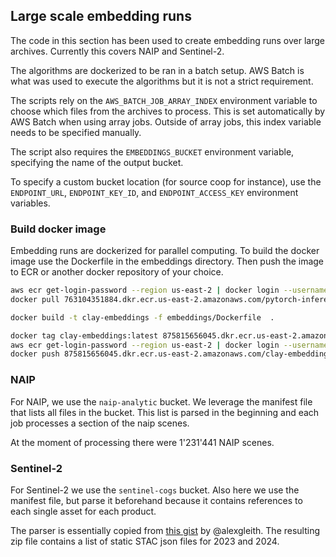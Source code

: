 ## Large scale embedding runs

The code in this section has been used to create embedding runs over large
archives. Currently this covers NAIP and Sentinel-2.

The algorithms are dockerized to be ran in a batch setup. AWS Batch is what
was used to execute the algorithms but it is not a strict requirement.

The scripts rely on the `AWS_BATCH_JOB_ARRAY_INDEX` environment variable
to choose which files from the archives to process. This is set automatically
by AWS Batch when using array jobs. Outside of array jobs, this index variable
needs to be specified manually.

The script also requires the `EMBEDDINGS_BUCKET` environment variable,
specifying the name of the output bucket.

To specify a custom bucket location (for source coop for instance), use the
`ENDPOINT_URL`, `ENDPOINT_KEY_ID`, and `ENDPOINT_ACCESS_KEY` environment
variables.


### Build docker image

Embedding runs are dockerized for parallel computing. To build the docker image
use the Dockerfile in the embeddings directory. Then push the image to ECR or
another docker repository of your choice.

```bash
aws ecr get-login-password --region us-east-2 | docker login --username AWS --password-stdin 763104351884.dkr.ecr.us-east-2.amazonaws.com
docker pull 763104351884.dkr.ecr.us-east-2.amazonaws.com/pytorch-inference:2.3.0-gpu-py311-cu121-ubuntu20.04-ec2

docker build -t clay-embeddings -f embeddings/Dockerfile  .

docker tag clay-embeddings:latest 875815656045.dkr.ecr.us-east-2.amazonaws.com/clay-embeddings:latest
aws ecr get-login-password --region us-east-2 | docker login --username AWS --password-stdin 875815656045.dkr.ecr.us-east-2.amazonaws.com
docker push 875815656045.dkr.ecr.us-east-2.amazonaws.com/clay-embeddings:latest
```

### NAIP

For NAIP, we use the `naip-analytic` bucket. We leverage the manifest file that
lists all files in the bucket. This list is parsed in the beginning and each
job processes a section of the naip scenes.

At the moment of processing there were 1'231'441 NAIP scenes.

### Sentinel-2

For Sentinel-2 we use the `sentinel-cogs` bucket. Also here we use the manifest
file, but parse it beforehand because it contains references to each single
asset for each product.

The parser is essentially copied from [this gist](https://github.com/alexgleith/sinergise-element84-sentinel-2-qa/blob/main/0-parse-inventory-element84.py)
by @alexgleith.
The resulting zip file contains a list of static STAC json files for 2023 and 2024.
